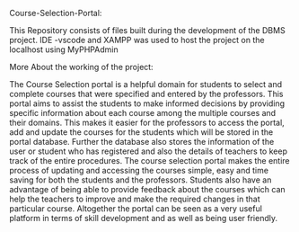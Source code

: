 Course-Selection-Portal:

This Repository consists of files built during the development of the DBMS project. IDE -vscode and XAMPP was used to host the project on the localhost using MyPHPAdmin

More About the working of the project:

The Course Selection portal is a helpful domain for students to select and complete courses that were specified and entered by the professors. This portal aims to assist the students to make informed decisions by providing specific information about each course among the multiple courses and their domains. This makes it easier for the professors to access the portal, add and update the courses for the students which will be stored in the portal database. Further the database also stores the information of the user or student who has registered and also the details of teachers to keep track of the entire procedures. The course selection portal makes the entire process of updating and accessing the courses simple, easy and time saving for both the students and the professors. Students also have an advantage of being able to provide feedback about the courses which can help the teachers to improve and make the required changes in that particular course. Altogether the portal can be seen as a very useful platform in terms of skill development and as well as being user friendly.

